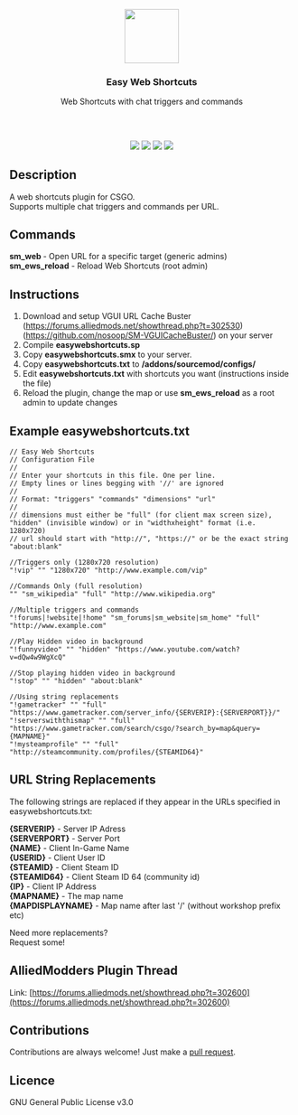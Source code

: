 <p align="center">
<img src="https://i.imgur.com/uVemgWU.png" height="96px" width="96px"/>
<br/>
<h3 align="center">Easy Web Shortcuts</h3>
<p align="center">Web Shortcuts with chat triggers and commands</p>
<h2></h2>
</p>
<br />

<p align="center">
<a href="../../releases"><img src="https://img.shields.io/github/release/mobeigi/EasyWebShortcuts.svg?style=flat-square" /></a>
<a href="../../issues"><img src="https://img.shields.io/github/issues/mobeigi/EasyWebShortcuts.svg?style=flat-square" /></a>
<a href="../../pulls"><img src="https://img.shields.io/github/issues-pr/mobeigi/EasyWebShortcuts.svg?style=flat-square" /></a> 
<a href="LICENSE.md"><img src="https://img.shields.io/github/license/mobeigi/EasyWebShortcuts.svg?style=flat-square" /></a>
</p>

## Description
A web shortcuts plugin for CSGO.  
Supports multiple chat triggers and commands per URL. 

## Commands
**sm_web <target> <url>** - Open URL for a specific target (generic admins)  
**sm_ews_reload** - Reload Web Shortcuts (root admin)  

## Instructions
1. Download and setup VGUI URL Cache Buster (https://forums.alliedmods.net/showthread.php?t=302530) (https://github.com/nosoop/SM-VGUICacheBuster/) on your server
2. Compile **easywebshortcuts.sp**
3. Copy **easywebshortcuts.smx** to your server.
4. Copy **easywebshortcuts.txt** to **/addons/sourcemod/configs/**
5. Edit **easywebshortcuts.txt** with shortcuts you want (instructions inside the file)
6. Reload the plugin, change the map or use **sm_ews_reload** as a root admin to update changes

## Example easywebshortcuts.txt
```
// Easy Web Shortcuts
// Configuration File
//
// Enter your shortcuts in this file. One per line.
// Empty lines or lines begging with '//' are ignored
//
// Format: "triggers" "commands" "dimensions" "url"
//
// dimensions must either be "full" (for client max screen size), "hidden" (invisible window) or in "widthxheight" format (i.e. 1280x720)
// url should start with "http://", "https://" or be the exact string "about:blank"

//Triggers only (1280x720 resolution)
"!vip" "" "1280x720" "http://www.example.com/vip"

//Commands Only (full resolution)
"" "sm_wikipedia" "full" "http://www.wikipedia.org"

//Multiple triggers and commands
"!forums|!website|!home" "sm_forums|sm_website|sm_home" "full" "http://www.example.com"

//Play Hidden video in background
"!funnyvideo" "" "hidden" "https://www.youtube.com/watch?v=dQw4w9WgXcQ"

//Stop playing hidden video in background
"!stop" "" "hidden" "about:blank"

//Using string replacements
"!gametracker" "" "full" "https://www.gametracker.com/server_info/{SERVERIP}:{SERVERPORT}}/"
"!serverswiththismap" "" "full" "https://www.gametracker.com/search/csgo/?search_by=map&query={MAPNAME}"
"!mysteamprofile" "" "full" "http://steamcommunity.com/profiles/{STEAMID64}"
```

## URL String Replacements 
The following strings are replaced if they appear in the URLs specified in easywebshortcuts.txt:  

**{SERVERIP}** - Server IP Adress  
**{SERVERPORT}** - Server Port  
**{NAME}** - Client In-Game Name  
**{USERID}** - Client User ID  
**{STEAMID}** - Client Steam ID  
**{STEAMID64}** - Client Steam ID 64 (community id)  
**{IP}** - Client IP Address  
**{MAPNAME}** - The map name  
**{MAPDISPLAYNAME}** - Map name after last '/' (without workshop prefix etc)  

Need more replacements?  
Request some!  

## AlliedModders Plugin Thread
Link: [https://forums.alliedmods.net/showthread.php?t=302600](https://forums.alliedmods.net/showthread.php?t=302600)

## Contributions
Contributions are always welcome!
Just make a [pull request](../../pulls).

## Licence
GNU General Public License v3.0
